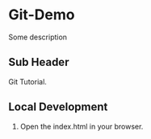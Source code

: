 # Git-Demo

Some description

## Sub Header

Git Tutorial.

## Local Development

1. Open the index.html in your browser. 